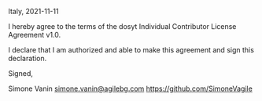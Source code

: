

Italy, 2021-11-11

I hereby agree to the terms of the dosyt Individual Contributor License Agreement v1.0.

I declare that I am authorized and able to make this agreement and sign this declaration.

Signed,

Simone Vanin simone.vanin@agilebg.com https://github.com/SimoneVagile
